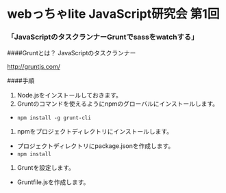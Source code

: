  webっちゃlite JavaScript研究会 第1回
===========


### 「JavaScriptのタスクランナーGruntでsassをwatchする」

####Gruntとは？
JavaScriptのタスクランナー

http://gruntjs.com/

####手順
1. Node.jsをインストールしておきます。
1. Gruntのコマンドを使えるようにnpmのグローバルにインストールします。
 * `npm install -g grunt-cli`
1. npmをプロジェクトディレクトリにインストールします。
 * プロジェクトディレクトリにpackage.jsonを作成します。
 * `npm install`
1. Gruntを設定します。
 * Gruntfile.jsを作成します。

